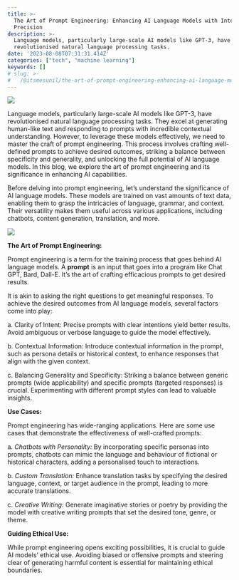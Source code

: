 ```yaml
---
title: >-
  The Art of Prompt Engineering: Enhancing AI Language Models with Intent and
  Precision
description: >-
  Language models, particularly large-scale AI models like GPT-3, have
  revolutionised natural language processing tasks.
date: '2023-08-08T07:31:31.414Z'
categories: ["tech", "machine learning"]
keywords: []
# slug: >-
#   /@itsmesunil/the-art-of-prompt-engineering-enhancing-ai-language-models-with-intent-and-precision-6927784dcddc
---
```


![](/img/0__1HaV1Dlo8gUSq8BJ.jpg)

Language models, particularly large-scale AI models like GPT-3, have revolutionised natural language processing tasks. They excel at generating human-like text and responding to prompts with incredible contextual understanding. However, to leverage these models effectively, we need to master the craft of prompt engineering. This process involves crafting well-defined prompts to achieve desired outcomes, striking a balance between specificity and generality, and unlocking the full potential of AI language models. In this blog, we explore the art of prompt engineering and its significance in enhancing AI capabilities.

Before delving into prompt engineering, let’s understand the significance of AI language models. These models are trained on vast amounts of text data, enabling them to grasp the intricacies of language, grammar, and context. Their versatility makes them useful across various applications, including chatbots, content generation, translation, and more.

![](/img/0__gUnTZxCoNrtwESRa.jpg)

**The Art of Prompt Engineering:**

Prompt engineering is a term for the training process that goes behind AI language models. A **prompt** is an input that goes into a program like Chat GPT, Bard, Dall-E. It’s the art of crafting efficacious prompts to get desired results.

It is akin to asking the right questions to get meaningful responses. To achieve the desired outcomes from AI language models, several factors come into play:

a. Clarity of Intent: Precise prompts with clear intentions yield better results. Avoid ambiguous or verbose language to guide the model effectively.

b. Contextual Information: Introduce contextual information in the prompt, such as persona details or historical context, to enhance responses that align with the given context.

c. Balancing Generality and Specificity: Striking a balance between generic prompts (wide applicability) and specific prompts (targeted responses) is crucial. Experimenting with different prompt styles can lead to valuable insights.

**Use Cases:**

Prompt engineering has wide-ranging applications. Here are some use cases that demonstrate the effectiveness of well-crafted prompts:

a. _Chatbots with Personality:_ By incorporating specific personas into prompts, chatbots can mimic the language and behaviour of fictional or historical characters, adding a personalised touch to interactions.

b. _Custom Translation:_ Enhance translation tasks by specifying the desired language, context, or target audience in the prompt, leading to more accurate translations.

c. _Creative Writing:_ Generate imaginative stories or poetry by providing the model with creative writing prompts that set the desired tone, genre, or theme.

**Guiding Ethical Use:**

While prompt engineering opens exciting possibilities, it is crucial to guide AI models’ ethical use. Avoiding biased or offensive prompts and steering clear of generating harmful content is essential for maintaining ethical boundaries.